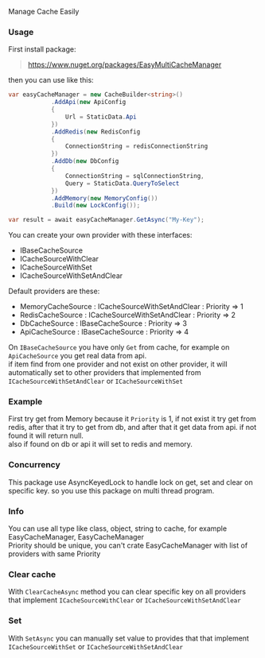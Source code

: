 Manage Cache Easily

### Usage

First install package:

> https://www.nuget.org/packages/EasyMultiCacheManager

then you can use like this:

```csharp
var easyCacheManager = new CacheBuilder<string>()
            .AddApi(new ApiConfig
            {
                Url = StaticData.Api
            })
            .AddRedis(new RedisConfig
            {
                ConnectionString = redisConnectionString
            })
            .AddDb(new DbConfig
            {
                ConnectionString = sqlConnectionString,
                Query = StaticData.QueryToSelect
            })
            .AddMemory(new MemoryConfig())
            .Build(new LockConfig());

var result = await easyCacheManager.GetAsync("My-Key");
```
You can create your own provider with these interfaces:

 - IBaseCacheSource
 - ICacheSourceWithClear
 - ICacheSourceWithSet
 - ICacheSourceWithSetAndClear

Default providers are these:

 - MemoryCacheSource : ICacheSourceWithSetAndClear : Priority => 1
 - RedisCacheSource : ICacheSourceWithSetAndClear : Priority => 2
 - DbCacheSource : IBaseCacheSource : Priority => 3
 - ApiCacheSource : IBaseCacheSource : Priority => 4

On `IBaseCacheSource` you have only `Get` from cache, for example on `ApiCacheSource` you get real data from api.  
if item find from one provider and not exist on other provider, it will automatically set to other providers that implemented from `ICacheSourceWithSetAndClear` or `ICacheSourceWithSet`  

### Example
First try get from Memory because it `Priority` is 1, if not exist it try get from redis, after that it try to get from db, and after that it get data from api. if not found it will return null.  
also if found on db or api it will set to redis and memory.  

### Concurrency
This package use AsyncKeyedLock to handle lock on get, set and clear on specific key. so you use this package on multi thread program.  

### Info
You can use all type like class, object, string to cache, for example EasyCacheManager, EasyCacheManager<MyClass>  
Priority should be unique, you can't crate EasyCacheManager with list of providers with same Priority

### Clear cache
With `ClearCacheAsync` method you can clear specific key on all providers that implement `ICacheSourceWithClear` or `ICacheSourceWithSetAndClear`  

### Set
With `SetAsync` you can manually set value to provides that that implement `ICacheSourceWithSet` or `ICacheSourceWithSetAndClear`  

